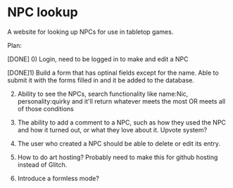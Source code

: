 # NPC lookup

A website for looking up NPCs for use in tabletop games. 

Plan: 

[DONE] 0) Login, need to be logged in to make and edit a NPC

[DONE]1) Build a form that has optinal fields except for the name. Able to submit it with the forms filled in and it be added to the database.

2) Ability to see the NPCs, search functionality like name:Nic, personality:quirky and it'll return whatever meets the most OR meets all of those conditions

3) The ability to add a comment to a NPC, such as how they used the NPC and how it turned out, or what they love about it. Upvote system? 

4) The user who created a NPC should be able to delete or edit its entry. 

5) How to do art hosting? Probably need to make this for github hosting instead of Glitch. 

6) Introduce a formless mode? 